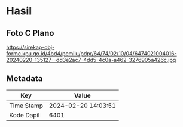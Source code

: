# Hasil

## Foto C Plano

https://sirekap-obj-formc.kpu.go.id/4bd4/pemilu/pdpr/64/74/02/10/04/6474021004016-20240220-135127--dd3e2ac7-4dd5-4c0a-a462-3276905a426c.jpg


## Metadata

| Key        | Value               |
| ---------- | ------------------- |
| Time Stamp | 2024-02-20 14:03:51 |
| Kode Dapil | 6401                |



